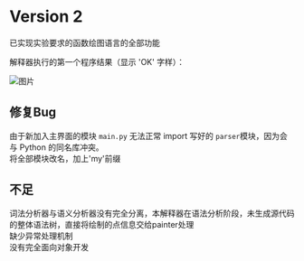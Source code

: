 # Version 2
已实现实验要求的函数绘图语言的全部功能    
    
解释器执行的第一个程序结果（显示 'OK' 字样）：   
    
![图片](https://github.com/izcat/Interpreter4FPL/blob/master/version2/0testOK.png "结果")
    
    

## 修复Bug
  由于新加入主界面的模块 `main.py` 无法正常 import 写好的 `parser`模块，因为会与 Python 的同名库冲突。   
  将全部模块改名，加上'my'前缀
## 不足
  词法分析器与语义分析器没有完全分离，本解释器在语法分析阶段，未生成源代码的整体语法树，直接将绘制的点信息交给painter处理  
  缺少异常处理机制  
  没有完全面向对象开发
  
